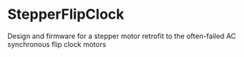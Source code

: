 # StepperFlipClock
Design and firmware for a stepper motor retrofit to the often-failed AC synchronous flip clock motors
